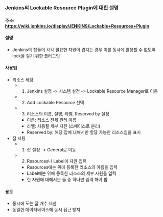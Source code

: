 ### Jenkins의 Lockable Resource Plugin에 대한 설명

#### 주소: https://wiki.jenkins.io/display/JENKINS/Lockable+Resources+Plugin

#### 설명
- Jenkins의 잡들이 각각 필요한 자원이 겹치는 경우 이를 동시에 활용할 수 없도록 lock을 걸기 위한 플러그인

#### 사용법
- 리소스 세팅
  - 1. Jenkins 설정 -> 시스템 설정 -> Lockable Resource Manager로 이동
  - 2. Add Lockable Resource 선택
  - 3. 리소스의 이름, 설명, 라벨, Reserved by 설정
    - 이름: 리소스 전체 관리 이름
    - 라벨: 사용될 세부 자원 (스페이스로 분리)
    - Reserved by: 해당 잡에 대해서만 할당 가능한 리소스임을 표시
- 잡 세팅
  - 1. 잡 설정 -> General로 이동
  - 2. Resources나 Label에 자원 입력
    - Resources에는 위에 등록한 리소스의 이름을 입력
    - Label에는 위에 등록한 리소스의 세부 자원을 입력
    - 한 자원에 대해서는 둘 중 하나만 입력 해야 함

#### 용도
- 동시에 도는 잡 개수 제한
- 동일한 데이터베이스에 동시 접근 방지
    
